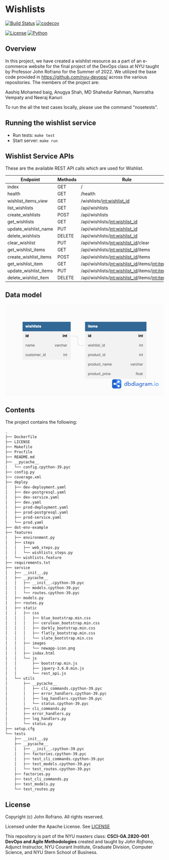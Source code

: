 # Wishlists

[![Build Status](https://github.com/NYU-DevOps-Summer-2022/wishlists/actions/workflows/ci.yml/badge.svg)](https://github.com/NYU-DevOps-Summer-2022/wishlists/actions)
[![codecov](https://codecov.io/gh/NYU-DevOps-Summer-2022/wishlists/branch/master/graph/badge.svg?token=ZQI6MNHOPK)](https://codecov.io/gh/NYU-DevOps-Summer-2022/wishlists)

[![License](https://img.shields.io/badge/License-Apache_2.0-blue.svg)](https://opensource.org/licenses/Apache-2.0)
[![Python](https://img.shields.io/badge/Language-Python-blue.svg)](https://python.org/)

## Overview

In this project, we have created a wishlist resource as a part of an e-commerce website for the final project of the DevOps class at NYU taught by Professor John Rofrano for the Summer of 2022. We utilized the base code provided in https://github.com/nyu-devops/ across the various repositories. The members of the project are:

Aashiq Mohamed baig, Anugya Shah, MD Shahedur Rahman, Namratha Vempaty and Neeraj Kanuri

To run the all the test cases locally, please use the command "nosetests". 

## Running the wishlist service

- Run tests: `make test`
- Start server: `make run`

## Wishlist Service APIs

These are the available REST API calls which are used for Wishlist.

| Endpoint                 | Methods     | Rule                                                   |
| ------------------------ | ----------- | ------------------------------------------------------ |
| index                    | GET         | /                                                      |
| health                   | GET         | /health                                                 |
| wishlist_items_view      | GET         | /wishlists/<int:wishlist_id>                                      |
| list_wishlists           | GET         | /api/wishlists                                              |
| create_wishlists         | POST        | /api/wishlists                                              |
| get_wishlists            | GET         | /api/wishlists/<int:wishlist_id>                        |
| update_wishlist_name     | PUT         | /api/wishlists/<int:wishlist_id>                        |
| delete_wishlists         | DELETE      | /api/wishlists/<int:wishlist_id>                        |
| clear_wishlist           | PUT         | /api/wishlists/<int:wishlist_id>/clear                      |
| get_wishlist_items       | GET         | /api/wishlists/<int:wishlist_id>/items                      |
| create_wishlist_items    | POST        | /api/wishlists/<int:wishlist_id>/items                      |
| get_wishlist_item        | GET         | /api/wishlists/<int:wishlist_id>/items/<int:item_id>              |
| update_wishlist_items    | PUT         | /api/wishlists/<int:wishlist_id>/items/<int:item_id>              |
| delete_wishlist_item     | DELETE      | /api/wishlists/<int:wishlist_id>/items/<int:item_id>              |

## Data model

![Data Model](data_model.png?raw=true "Data Model")

## Contents

The project contains the following:

```text
.
├── Dockerfile
├── LICENSE
├── Makefile
├── Procfile
├── README.md
├── __pycache__
│   └── config.cpython-39.pyc
├── config.py
├── coverage.xml
├── deploy
│   ├── dev-deployment.yaml
│   ├── dev-postgresql.yaml
│   ├── dev-service.yaml
│   ├── dev.yaml
│   ├── prod-deployment.yaml
│   ├── prod-postgresql.yaml
│   ├── prod-service.yaml
│   └── prod.yaml
├── dot-env-example
├── features
│   ├── environment.py
│   ├── steps
│   │   ├── web_steps.py
│   │   └── wishlists_steps.py
│   └── wishlists.feature
├── requirements.txt
├── service
│   ├── __init__.py
│   ├── __pycache__
│   │   ├── __init__.cpython-39.pyc
│   │   ├── models.cpython-39.pyc
│   │   └── routes.cpython-39.pyc
│   ├── models.py
│   ├── routes.py
│   ├── static
│   │   ├── css
│   │   │   ├── blue_bootstrap.min.css
│   │   │   ├── cerulean_bootstrap.min.css
│   │   │   ├── darkly_bootstrap.min.css
│   │   │   ├── flatly_bootstrap.min.css
│   │   │   └── slate_bootstrap.min.css
│   │   ├── images
│   │   │   └── newapp-icon.png
│   │   ├── index.html
│   │   └── js
│   │       ├── bootstrap.min.js
│   │       ├── jquery-3.6.0.min.js
│   │       └── rest_api.js
│   └── utils
│       ├── __pycache__
│       │   ├── cli_commands.cpython-39.pyc
│       │   ├── error_handlers.cpython-39.pyc
│       │   ├── log_handlers.cpython-39.pyc
│       │   └── status.cpython-39.pyc
│       ├── cli_commands.py
│       ├── error_handlers.py
│       ├── log_handlers.py
│       └── status.py
├── setup.cfg
└── tests
    ├── __init__.py
    ├── __pycache__
    │   ├── __init__.cpython-39.pyc
    │   ├── factories.cpython-39.pyc
    │   ├── test_cli_commands.cpython-39.pyc
    │   ├── test_models.cpython-39.pyc
    │   └── test_routes.cpython-39.pyc
    ├── factories.py
    ├── test_cli_commands.py
    ├── test_models.py
    └── test_routes.py
```

## License

Copyright (c) John Rofrano. All rights reserved.

Licensed under the Apache License. See [LICENSE](LICENSE)

This repository is part of the NYU masters class: **CSCI-GA.2820-001 DevOps and Agile Methodologies** created and taught by *John Rofrano*, Adjunct Instructor, NYU Courant Institute, Graduate Division, Computer Science, and NYU Stern School of Business.